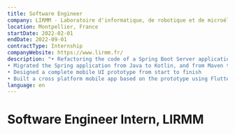 ```yaml
---
title: Software Engineer
company: LIRMM - Laboratoire d'informatique, de robotique et de microélectronique de Montpellier
location: Montpellier, France
startDate: 2022-02-01
endDate: 2022-09-01
contractType: Internship
companyWebsite: https://www.lirmm.fr/
description: "• Refactoring the code of a Spring Boot Server application
• Migrated the Spring application from Java to Kotlin, and from Maven to Grad
• Designed a complete mobile UI prototype from start to finish
• Built a cross platform mobile app based on the prototype using Flutter"
language: en
---
```


# Software Engineer Intern, LIRMM